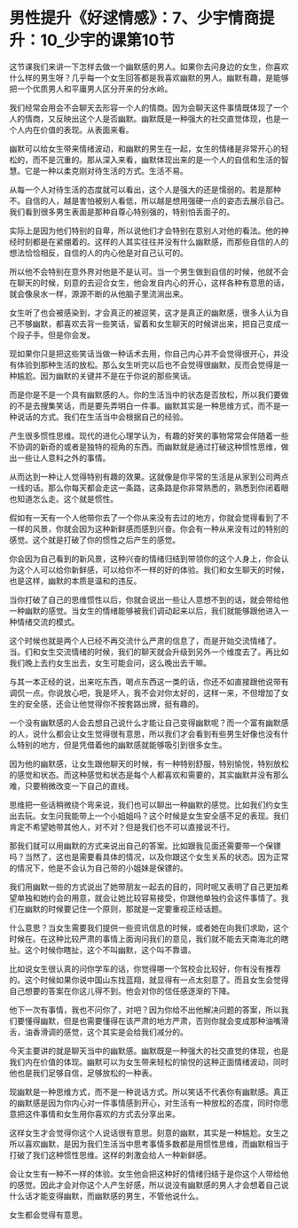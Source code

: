 # 男性提升《好逑情感》：7、少宇情商提升：10_少宇的课第10节

这节课我们来讲一下怎样去做一个幽默感的男人。如果你去问身边的女生，你喜欢什么样的男生呀？几乎每一个女生回答都是我喜欢幽默的男人。幽默有趣，是能够把一个优质男人和平庸男人区分开来的分水岭。

我们经常会用会不会聊天去形容一个人的情商。因为会聊天这件事情既体现了一个人的情商，又反映出这个人是否幽默。幽默既是一种强大的社交直觉体现，也是一个人内在价值的表现。从表面来看。

幽默可以给女生带来情绪波动，和幽默的男生在一起，女生的情绪是非常开心的轻松的，而不是沉重的。那从深入来看，幽默体现出来的是一个人的自信和生活的智慧。它是一种以柔克刚对待生活的方式。生活不易。

从每一个人对待生活的态度就可以看出，这个人是强大的还是懦弱的。若是那种不。自信的人，越是害怕被别人看低，所以越是想用强硬一点的姿态去展示自己。我们看到很多男生表面是那种自尊心特别强的，特别怕丢面子的。

实际上是因为他们特别的自卑，所以说他们才会特别在意别人对他的看法。他的神经时刻都是在紧绷着的。这样的人其实往往并没有什么幽默感，而那些自信的人的想法恰恰相反，自信的人的内心他是对自己认可的。

所以他不会特别在意外界对他是不是认可。当一个男生做到自信的时候，他就不会在聊天的时候，刻意的去迎合女生，他会发自内心的开心，这样各种有意思的话，就会像泉水一样，源源不断的从他脑子里流淌出来。

女生听了也会被感染到，才会真正的被逗笑，这才是真正的幽默感，很多人认为自己不够幽默，都喜欢去背一些笑话，留着和女生聊天的时候讲出来，把自己变成一个段子手。但是你会发。

现如果你只是把这些笑话当做一种话术去用，你自己内心并不会觉得很开心，并没有体验到那种生活的放松。那么女生听完以后也不会觉得很幽默，反而会觉得是一种尴尬。因为幽默的关键并不是在于你说的那些笑话。

而是你是不是一个具有幽默感的人。你的生活当中的状态是否放松，所以我们要做的不是去搜集笑话，而是要先弄明白一件事。幽默其实是一种思维方式，而不是一种说话的方式。我们在生活当中会根据自己的经验。

产生很多惯性思维。现代的进化心理学认为，有趣的好笑的事物常常会伴随着一些不协调的新奇的或者是独特的视角的东西。而幽默就是通过打破这种惯性思维，做出一些让人意料之外的事情。

从而达到一种让人觉得特别有趣的效果。这就像是你平常的生活是从家到公司两点一线的话。那么你每天都会走这一条路，这条路是你非常熟悉的，熟悉到你闭着眼也知道怎么走。这个就是惯性。

假如有一天有一个人他带你去了一个你从来没有去过的地方，你就会觉得看到了不一样的风景，你就会因为这种新鲜感而感到兴奋。你会有一种从来没有过的特别的感觉。这个就是打破了你的惯性之后产生的感觉。

你会因为自己看到的新风景，这种兴奋的情绪归结到带领你的这个人身上，你会认为这个人可以给你新鲜感，可以给你不一样的好的体验。我们和女生聊天的时候，也是这样，幽默的本质是温和的违反。

当你打破了自己的思维惯性以后，你就会说出一些让人意想不到的话，就会带给他一种幽默的感觉。当女生的情绪能够被我们调动起来以后，我们就能够跟他进入一种情绪交流的模式。

这个时候也就是两个人已经不再交流什么严肃的信息了，而是开始交流情绪了。当。们和女生交流情绪的时候，我们的聊天就会升级到另外一个维度去了。再比如我们晚上去约女生出去，女生可能会问，这么晚出去干嘛。

与其一本正经的说，出来吃东西，喝点东西这一类的话，你还不如直接跟他说带有调侃一点。你说放心吧，我是坏人，我不会对你太好的，这样一来，不但增加了女生的安全感，还会让他觉得你不按套路出牌，挺有趣的。

一个没有幽默感的人会去想自己说什么才能让自己变得幽默呢？而一个富有幽默感的人，说什么都会让女生觉得很有意思，所以我们才会看到有些男生好像也没有什么特别的地方，但是凭借着他的幽默感就能够吸引到很多女生。

因为他的幽默感，让女生跟他聊天的时候，有一种特别舒服，特别愉悦，特别放松的感觉和状态。而这种感觉和状态是每个人都喜欢和需要的，其实幽默并没有那么难，只要稍微改变一下自己的直线。

思维把一些话稍微绕个弯来说，我们也可以聊出一种幽默的感觉。比如我们约女生出去玩。女生问我能带上一个小姐姐吗？这个时候是女生安全感不足的表现。我们肯定不希望她带其他人，对不对？但是我们也不可以直接说不行。

那我们就可以用幽默的方式来说出自己的答案。比如跟我见面还需要带一个保镖吗？当然了，这也是需要看具体的情况，以及你跟这个女生关系的状态。因为正常的情况下，他是不会认为自己带的小姐妹是保镖的。

我们用幽默一些的方式说出了她带朋友一起去的目的，同时呢又表明了自己更加希望单独和她约会的用意，就会让她比较容易接受，你跟他单独约会这件事情了。我们在幽默的时候要记住一个原则，那就是一定要重视正经话题。

什么意思？当女生需要我们提供一些资讯信息的时候，或者她在向我们求助，这个时候在。在这种比较严肃的事情上面询问我们的意见，我们就不能去天南海北的瞎扯。这个时候你瞎扯，这个不叫幽默，这个叫不靠谱。

比如说女生很认真的问你学车的话，你觉得哪一个驾校会比较好，你有没有推荐的。这个时候如果你说中国山东找蓝翔，就显得有一点太刻意了。而且女生会觉得自己想要的答案在你这儿得不到。他会对你的信任感逐渐的下降。

他下一次有事情，我也不问你了，对吧？因为你给不出他解决问题的答案，所以我们要懂得幽默，但是也需要懂得在该严肃的地方严肃，否则你就会变成那种油嘴滑舌，油香滑调的感觉，这个其实是会给我们减分的。

今天主要讲的就是聊天当中的幽默感。幽默既是一种强大的社交直觉的体现，也是我们内在价值的体现。幽默可以为女生带来轻松的愉悦的这种正面情绪波动，同时他也是我们足够自信，足够放松的一种表。

现幽默是一种思维方式，而不是一种说话方式。所以笑话不代表你有幽默感。真正的幽默感是因为你内心对一件事情感到开心，对生活有一种放松的态度，同时你愿意把这件事情和女生用你喜欢的方式去分享出来。

这样女生才会觉得你这个人说话很有意思。刻意的幽默，其实是一种尴尬。女生之所以喜欢幽默，是因为我们生活当中思考事情多数都是用惯性思维，而幽默相当于打破了我们这种惯性思维。这样的刺激会给人一种新鲜感。

会让女生有一种不一样的体验。女生他会把这种好的情绪归结于是你这个人带给他的感觉。因此才会对你这个人产生好感，所以说没有幽默感的男人才会想着自己说什么话才能变得幽默，而幽默感的男生，不管他说什么。

女生都会觉得有意思。